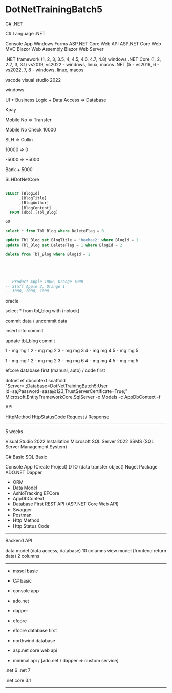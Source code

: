 # DotNetTrainingBatch5

C# .NET

C# Language
.NET 

Console App
Windows Forms
ASP.NET Core Web API
ASP.NET Core Web MVC
Blazor Web Assembly
Blazor Web Server

.NET framework (1, 2, 3, 3.5, 4, 4.5, 4.6, 4.7, 4.8) windows
.NET Core (1, 2, 2.2, 3, 3.1) vs2019, vs2022 - windows, linux, macos
.NET (5 - vs2019, 6 - vs2022, 7, 8 - windows, linux, macos

vscode
visual studio 2022 

windows

UI + Business Logic + Data Access => Database

Kpay

Mobile No => Transfer 

Mobile No Check
10000

SLH => Collin

10000 => 0

-5000 => +5000

Bank + 5000

SLHDotNetCore

```sql

SELECT [BlogId]
      ,[BlogTitle]
      ,[BlogAuthor]
      ,[BlogContent]
  FROM [dbo].[Tbl_Blog]

GO

select * from Tbl_Blog where DeleteFlag = 0

update Tbl_Blog set BlogTitle = 'heehee2' where BlogId = 1
update Tbl_Blog set DeleteFlag = 1 where BlogId = 2

delete from Tbl_Blog where BlogId = 1





-- Product Apple 1000, Orange 1000
-- Staff Apple 2, Orange 1
-- 3000, 2000, 1000

```

oracle

select * from tbl_blog with (nolock)

commit data / uncommit data

insert into
commit

update tbl_blog
commit

1 - mg mg 1
2 - mg mg 2
3 - mg mg 3
4 - mg mg 4
5 - mg mg 5


1 - mg mg 1
2 - mg mg 2
3 - mg mg 6
4 - mg mg 4
5 - mg mg 5

efcore database first (manual, auto) / code first

dotnet ef dbcontext scaffold "Server=.;Database=DotNetTrainingBatch5;User Id=sa;Password=sasa@123;TrustServerCertificate=True;" Microsoft.EntityFrameworkCore.SqlServer -o Models -c AppDbContext -f

API

HttpMethod
HttpStatusCode
Request / Response




-----------------------------

5 weeks

Visual Studio 2022 Installation
Microsoft SQL Server 2022 
SSMS (SQL Server Management System)

C# Basic
SQL Basic

Console App (Create Project)
DTO (data transfer object)
Nuget Package
ADO.NET
Dapper
- ORM
- Data Model
- AsNoTracking
EFCore
- AppDbContext
- Database First
REST API (ASP.NET Core Web API)
- Swagger
- Postman
- Http Method
- Http Status Code

-----------------------------

Backend API


data model (data access, database) 10 columns
view model (frontend return data) 2 columns

-----------------------------


- mssql basic
- C# basic

- console app
- ado.net
- dapper
- efcore
- efcore database first
- northwind database
- asp.net core web api
- minimal api / [ado.net / dapper => custom service]

.net 6
.net 7

.net core 3.1


-----------------------------